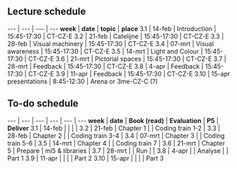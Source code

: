 
## Lecture schedule

--- | --- | --- | ---
**week** | **date**	| **topic** | **place**
3.1 | 14-feb | Introduction | 15:45-17:30 | CT-CZ-E
3.2 | 21-feb | Catelijne | 15:45-17:30 | CT-CZ-E
3.3 | 28-feb | Visual machinery | 15:45-17:30 | CT-CZ-E
3.4 | 07-mrt | Visual awareness | 15:45-17:30 | CT-CZ-E
3.5 | 14-mrt | Light and Colour | 15:45-17:30 | CT-CZ-E
3.6 | 21-mrt | Pictorial spaces | 15:45-17:30 | CT-CZ-E
3.7 | 28-mrt | Feedback	 | 15:45-17:30 | CT-CZ-E
3.8 | 4-apr | Feedback	 | 15:45-17:30 | CT-CZ-E
3.9 | 11-apr | Feedback	 | 15:45-17:30 | CT-CZ-E
3.10 | 15-apr	presentations | 8:45-12:30 | Arena or 3me-CZ-C (?)

## To-do schedule

--- | --- | --- | --- | --- | ---
**week** 	| **date**	| **Book (read)** 	| **Evaluation** 	| **P5** 			|	 **Deliver**
3.1 	| 14-feb 		|  					|  					| 					| 
3.2 	| 21-feb 		| Chapter 1 		| 					| Coding train 1-2 	| 
3.3 	| 28-feb 		| Chapter 2 		|					| Coding train 3-4	|
3.4 	| 07-mrt 		| Chapter 3 		| 					| Coding train 5-6	|
3.5 	| 14-mrt 		| Chapter 4 		| 					| Coding train 7	|
3.6 	| 21-mrt 		| Chapter 5 		| Prepare			| ml5 & libraries	|
3.7 	| 28-mrt 		|		 	 		| Run 				| 					|
3.8 	| 4-apr 		| 	 				| Analyse 			| 					| Part 1
3.9 	| 11-apr 		| 	 				| 					| 					| Part 2
3.10 	| 15-apr	 	| 					| 					|					| Part 3

